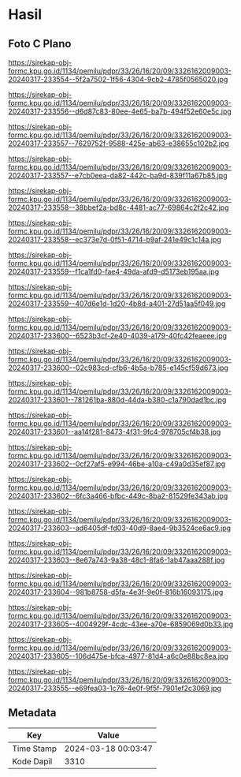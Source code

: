# Hasil

## Foto C Plano

https://sirekap-obj-formc.kpu.go.id/1134/pemilu/pdpr/33/26/16/20/09/3326162009003-20240317-233554--5f2a7502-1f56-4304-9cb2-4785f0565020.jpg

https://sirekap-obj-formc.kpu.go.id/1134/pemilu/pdpr/33/26/16/20/09/3326162009003-20240317-233556--d6d87c83-80ee-4e65-ba7b-494f52e60e5c.jpg

https://sirekap-obj-formc.kpu.go.id/1134/pemilu/pdpr/33/26/16/20/09/3326162009003-20240317-233557--7629752f-9588-425e-ab63-e38655c102b2.jpg

https://sirekap-obj-formc.kpu.go.id/1134/pemilu/pdpr/33/26/16/20/09/3326162009003-20240317-233557--e7cb0eea-da82-442c-ba9d-839f11a67b85.jpg

https://sirekap-obj-formc.kpu.go.id/1134/pemilu/pdpr/33/26/16/20/09/3326162009003-20240317-233558--38bbef2a-bd8c-4481-ac77-69864c2f2c42.jpg

https://sirekap-obj-formc.kpu.go.id/1134/pemilu/pdpr/33/26/16/20/09/3326162009003-20240317-233558--ec373e7d-0f51-4714-b9af-241e49c1c14a.jpg

https://sirekap-obj-formc.kpu.go.id/1134/pemilu/pdpr/33/26/16/20/09/3326162009003-20240317-233559--f1ca1fd0-fae4-49da-afd9-d5173eb195aa.jpg

https://sirekap-obj-formc.kpu.go.id/1134/pemilu/pdpr/33/26/16/20/09/3326162009003-20240317-233559--407d6e1d-1d20-4b8d-a401-27d51aa5f049.jpg

https://sirekap-obj-formc.kpu.go.id/1134/pemilu/pdpr/33/26/16/20/09/3326162009003-20240317-233600--6523b3cf-2e40-4039-a179-40fc42feaeee.jpg

https://sirekap-obj-formc.kpu.go.id/1134/pemilu/pdpr/33/26/16/20/09/3326162009003-20240317-233600--02c983cd-cfb6-4b5a-b785-e145cf59d673.jpg

https://sirekap-obj-formc.kpu.go.id/1134/pemilu/pdpr/33/26/16/20/09/3326162009003-20240317-233601--781261ba-880d-44da-b380-c1a790dad1bc.jpg

https://sirekap-obj-formc.kpu.go.id/1134/pemilu/pdpr/33/26/16/20/09/3326162009003-20240317-233601--aa14f281-8473-4f31-9fc4-978705cf4b38.jpg

https://sirekap-obj-formc.kpu.go.id/1134/pemilu/pdpr/33/26/16/20/09/3326162009003-20240317-233602--0cf27af5-e994-46be-a10a-c49a0d35ef87.jpg

https://sirekap-obj-formc.kpu.go.id/1134/pemilu/pdpr/33/26/16/20/09/3326162009003-20240317-233602--6fc3a466-bfbc-449c-8ba2-81529fe343ab.jpg

https://sirekap-obj-formc.kpu.go.id/1134/pemilu/pdpr/33/26/16/20/09/3326162009003-20240317-233603--ad6405df-fd03-40d9-8ae4-9b3524ce6ac9.jpg

https://sirekap-obj-formc.kpu.go.id/1134/pemilu/pdpr/33/26/16/20/09/3326162009003-20240317-233603--8e67a743-9a38-48c1-8fa6-1ab47aaa288f.jpg

https://sirekap-obj-formc.kpu.go.id/1134/pemilu/pdpr/33/26/16/20/09/3326162009003-20240317-233604--981b8758-d5fa-4e3f-9e0f-816b16093175.jpg

https://sirekap-obj-formc.kpu.go.id/1134/pemilu/pdpr/33/26/16/20/09/3326162009003-20240317-233605--4004929f-4cdc-43ee-a70e-6859069d0b33.jpg

https://sirekap-obj-formc.kpu.go.id/1134/pemilu/pdpr/33/26/16/20/09/3326162009003-20240317-233605--106d475e-bfca-4977-81d4-a6c0e88bc8ea.jpg

https://sirekap-obj-formc.kpu.go.id/1134/pemilu/pdpr/33/26/16/20/09/3326162009003-20240317-233555--e69fea03-1c76-4e0f-9f5f-7901ef2c3069.jpg


## Metadata

| Key        | Value               |
| ---------- | ------------------- |
| Time Stamp | 2024-03-18 00:03:47 |
| Kode Dapil | 3310                |



